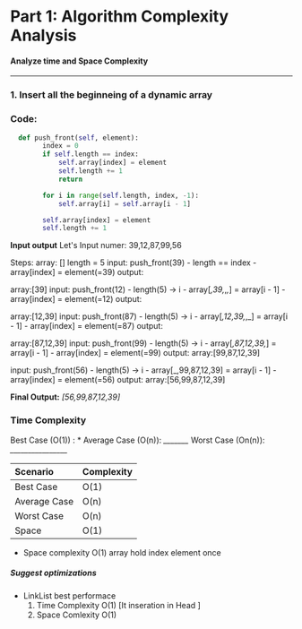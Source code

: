 # Part 1: Algorithm Complexity Analysis

#### Analyze time and Space Complexity 

---

### 1. Insert all the beginneing of a dynamic array

### Code:

```python
  def push_front(self, element):
        index = 0
        if self.length == index: 
            self.array[index] = element
            self.length += 1
            return

        for i in range(self.length, index, -1):
            self.array[i] = self.array[i - 1]

        self.array[index] = element
        self.length += 1
```

**Input output**
Let's Input numer: 39,12,87,99,56

Steps: 
array: []
length = 5
input: push_front(39)
    - length == index
    - array[index] = element(=39)
output:

array:[39]
input: push_front(12)
    - length(5) -> i
    - array[_,39,_,_,_] = array[i - 1]
    - array[index] = element(=12)
output:

array:[12,39]
input: push_front(87)
    - length(5) -> i
    - array[_,12,39,_,_] = array[i - 1]
    - array[index] = element(=87)
output:

array:[87,12,39]
input: push_front(99)
    - length(5) -> i
    - array[_,87,12,39,_] = array[i - 1]
    - array[index] = element(=99)
output:
array:[99,87,12,39]

input: push_front(56)
    - length(5) -> i
    - array[_,99,87,12,39] = array[i - 1]
    - array[index] = element(=56)
output:
array:[56,99,87,12,39]

**Final Output:** *[56,99,87,12,39]*


### Time Complexity
Best Case (O(1))   : *
Average Case (O(n)): *_______*
Worst Case (On(n)): *________________*

| Scenario      | Complexity    |
|:--------------|:--------------|
|Best Case      | O(1)          |
|Average Case   | O(n)          |
|Worst Case     | O(n)          |
|Space          |O(1)           |

* Space complexity O(1) array hold index element once
  
##### Suggest optimizations
* LinkList best performace
  1. Time Complexity O(1) [It inseration in Head ]
  2. Space Comlexity O(1)